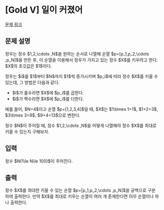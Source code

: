 # [Gold V] 일이 커졌어

[문제 링크](https://www.acmicpc.net/problem/32404) 

## 문제 설명

<p>정우는 정수 $1,2,\cdots ,N$을 원하는 순서로 나열해 순열 $p=[p_1,p_2,\cdots ,p_N]$을 만든 후, 이 순열을 이용해서 정우가 가지고 있는 정수 $X$를 키우려고 한다. $X$의 초깃값은 $1$이다.</p>

<p>정우는 $i$를 $1$부터 $N$까지 $1$씩 증가시키며 $p_i$에 따라 정수 $X$를 키울 수 있는데, 그 방법은 다음과 같다.</p>

<ul>
	<li>$i$가 홀수라면 $X$에 $p_i$를 곱한다.</li>
	<li>$i$가 짝수라면 $X$에 $p_i$를 더한다.</li>
</ul>

<p>예를 들어, $N=4$이고 순열 $p=[1,2,3,4]$일 때, $X$는 $1\times 1=1$, $1+2=3$, $3\times 3=9$, $9+4=13$으로 변한다.</p>

<p>정수 $N$이 주어질 때, 정수 $1,2,\cdots ,N$을 어떻게 나열해야 정수 $X$를 최대로 키울 수 있는지 구해보자.</p>

## 입력 

 <p>정수 $N(1\le N\le 100)$이 주어진다.</p>

## 출력 

 <p>정수 $X$를 최대한 키울 수 있는 순열 $p=[p_1,p_2,\cdots ,p_N]$을 공백으로 구분하여 출력한다. 만약 $X$를 최대로 키우는 순열이 여러 개 존재한다면 아무 순열이나 하나 출력한다.</p>

